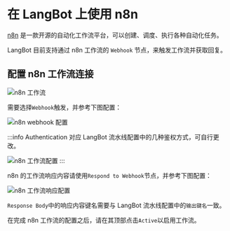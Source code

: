 # 在 LangBot 上使用 n8n

[n8n](https://n8n.io/) 是一款开源的自动化工作流平台，可以创建、调度、执行各种自动化任务。

LangBot 目前支持通过 n8n 工作流的 `Webhook` 节点，来触发工作流并获取回复。

## 配置 n8n 工作流连接

![n8n 工作流](/assets/image/zh/deploy/pipelines/n8n/create_wf.png)

需要选择`Webhook`触发，并参考下图配置：

![n8n webhook 配置](/assets/image/zh/deploy/pipelines/n8n/config_webhook.png)

:::info
Authentication 对应 LangBot 流水线配置中的几种鉴权方式，可自行更改。

![n8n 工作流配置](/assets/image/zh/deploy/pipelines/n8n/config_auth.png)
:::

n8n 的工作流响应内容请使用`Respond to Webhook`节点，并参考下图配置：

![n8n 工作流响应配置](/assets/image/zh/deploy/pipelines/n8n/config_respond.png)

`Response Body`中的响应内容键名需要与 LangBot 流水线配置中的`输出键名`一致。

在完成 n8n 工作流的配置之后，请在其顶部点击`Active`以启用工作流。